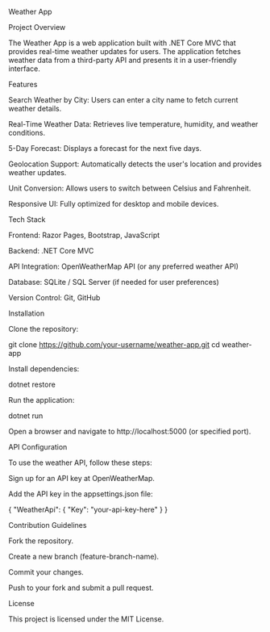 Weather App

Project Overview

The Weather App is a web application built with .NET Core MVC that provides real-time weather updates for users. The application fetches weather data from a third-party API and presents it in a user-friendly interface.

Features

Search Weather by City: Users can enter a city name to fetch current weather details.

Real-Time Weather Data: Retrieves live temperature, humidity, and weather conditions.

5-Day Forecast: Displays a forecast for the next five days.

Geolocation Support: Automatically detects the user's location and provides weather updates.

Unit Conversion: Allows users to switch between Celsius and Fahrenheit.

Responsive UI: Fully optimized for desktop and mobile devices.

Tech Stack

Frontend: Razor Pages, Bootstrap, JavaScript

Backend: .NET Core MVC

API Integration: OpenWeatherMap API (or any preferred weather API)

Database: SQLite / SQL Server (if needed for user preferences)

Version Control: Git, GitHub

Installation

Clone the repository:

git clone https://github.com/your-username/weather-app.git
cd weather-app

Install dependencies:

dotnet restore

Run the application:

dotnet run

Open a browser and navigate to http://localhost:5000 (or specified port).

API Configuration

To use the weather API, follow these steps:

Sign up for an API key at OpenWeatherMap.

Add the API key in the appsettings.json file:

{
  "WeatherApi": {
    "Key": "your-api-key-here"
  }
}

Contribution Guidelines

Fork the repository.

Create a new branch (feature-branch-name).

Commit your changes.

Push to your fork and submit a pull request.

License

This project is licensed under the MIT License.

